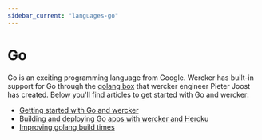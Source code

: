```yaml
---
sidebar_current: "languages-go"
---
```


# Go

Go is an exciting programming language from Google. Wercker has built-in support for Go through the [golang box](https://github.com/pjvds/box-golang) that wercker engineer Pieter Joost has created. Below you'll find articles to get started with Go and wercker:

* [Getting started with Go and wercker](/articles/languages/go/getting-started-go.html)
* [Building and deploying Go apps with wercker and Heroku](/articles/languages/go/deploying-go-apps-to-heroku.html)
* [Improving golang build times](/articles/languages/go/improving-build-time.html)
